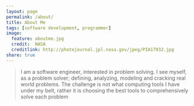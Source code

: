 ```yaml
---
layout: page
permalink: /about/
title: About Me
tags: [software development, programmer]
image:
  feature: aboutme.jpg
  credit:  NASA
  creditlink: http://photojournal.jpl.nasa.gov/jpeg/PIA17932.jpg
share: true
---
```

> I am a software engineer, interested in problem solving. I see myself, as a problem solver; defining, analyzing, modeling and cracking real world problems. The challenge is not what computing tools I have under my belt, rather it is choosing the best tools to comprehensively solve each problem 
